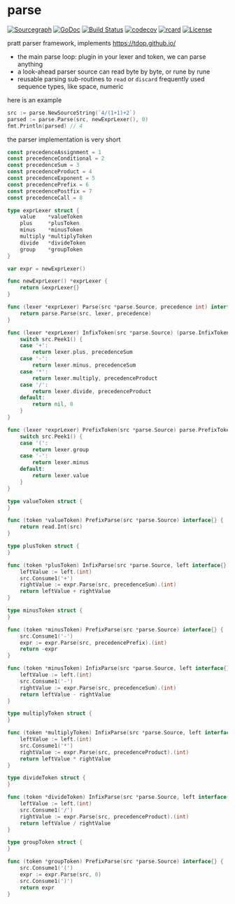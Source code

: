 # parse

[![Sourcegraph](https://sourcegraph.com/github.com/modern-go/parse/-/badge.svg)](https://sourcegraph.com/github.com/modern-go/parse?badge)
[![GoDoc](http://img.shields.io/badge/go-documentation-blue.svg?style=flat-square)](http://godoc.org/github.com/modern-go/parse)
[![Build Status](https://travis-ci.org/modern-go/parse.svg?branch=master)](https://travis-ci.org/modern-go/parse)
[![codecov](https://codecov.io/gh/modern-go/parse/branch/master/graph/badge.svg)](https://codecov.io/gh/modern-go/parse)
[![rcard](https://goreportcard.com/badge/github.com/modern-go/parse)](https://goreportcard.com/report/github.com/modern-go/parse)
[![License](https://img.shields.io/badge/License-Apache%202.0-blue.svg)](https://raw.githubusercontent.com/modern-go/parse/master/LICENSE)

pratt parser framework, implements https://tdop.github.io/

* the main parse loop: plugin in your lexer and token, we can parse anything
* a look-ahead parser source can read byte by byte, or rune by rune
* reusable parsing sub-routines to `read` or `discard` frequently used sequence types, like space, numeric

here is an example

```go
src := parse.NewSourceString(`4/(1+1)+2`)
parsed := parse.Parse(src, newExprLexer(), 0)
fmt.Println(parsed) // 4
```

the parser implementation is very short

```go
const precedenceAssignment = 1
const precedenceConditional = 2
const precedenceSum = 3
const precedenceProduct = 4
const precedenceExponent = 5
const precedencePrefix = 6
const precedencePostfix = 7
const precedenceCall = 8

type exprLexer struct {
	value    *valueToken
	plus     *plusToken
	minus    *minusToken
	multiply *multiplyToken
	divide   *divideToken
	group    *groupToken
}

var expr = newExprLexer()

func newExprLexer() *exprLexer {
	return &exprLexer{}
}

func (lexer *exprLexer) Parse(src *parse.Source, precedence int) interface{} {
	return parse.Parse(src, lexer, precedence)
}

func (lexer *exprLexer) InfixToken(src *parse.Source) (parse.InfixToken, int) {
	switch src.Peek1() {
	case '+':
		return lexer.plus, precedenceSum
	case '-':
		return lexer.minus, precedenceSum
	case '*':
		return lexer.multiply, precedenceProduct
	case '/':
		return lexer.divide, precedenceProduct
	default:
		return nil, 0
	}
}

func (lexer *exprLexer) PrefixToken(src *parse.Source) parse.PrefixToken {
	switch src.Peek1() {
	case '(':
		return lexer.group
	case '-':
		return lexer.minus
	default:
		return lexer.value
	}
}

type valueToken struct {
}

func (token *valueToken) PrefixParse(src *parse.Source) interface{} {
	return read.Int(src)
}

type plusToken struct {
}

func (token *plusToken) InfixParse(src *parse.Source, left interface{}) interface{} {
	leftValue := left.(int)
	src.Consume1('+')
	rightValue := expr.Parse(src, precedenceSum).(int)
	return leftValue + rightValue
}

type minusToken struct {
}

func (token *minusToken) PrefixParse(src *parse.Source) interface{} {
	src.Consume1('-')
	expr := expr.Parse(src, precedencePrefix).(int)
	return -expr
}

func (token *minusToken) InfixParse(src *parse.Source, left interface{}) interface{} {
	leftValue := left.(int)
	src.Consume1('-')
	rightValue := expr.Parse(src, precedenceSum).(int)
	return leftValue - rightValue
}

type multiplyToken struct {
}

func (token *multiplyToken) InfixParse(src *parse.Source, left interface{}) interface{} {
	leftValue := left.(int)
	src.Consume1('*')
	rightValue := expr.Parse(src, precedenceProduct).(int)
	return leftValue * rightValue
}

type divideToken struct {
}

func (token *divideToken) InfixParse(src *parse.Source, left interface{}) interface{} {
	leftValue := left.(int)
	src.Consume1('/')
	rightValue := expr.Parse(src, precedenceProduct).(int)
	return leftValue / rightValue
}

type groupToken struct {
}

func (token *groupToken) PrefixParse(src *parse.Source) interface{} {
	src.Consume1('(')
	expr := expr.Parse(src, 0)
	src.Consume1(')')
	return expr
}
```
